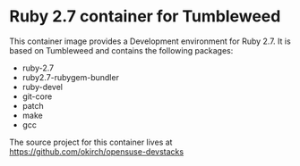 
# Ruby 2.7 container for Tumbleweed

This container image provides a Development environment for Ruby 2.7.
It is based on Tumbleweed and contains the following packages:

- ruby-2.7
- ruby2.7-rubygem-bundler
- ruby-devel
- git-core
- patch
- make
- gcc



The source project for this container lives at
https://github.com/okirch/opensuse-devstacks

